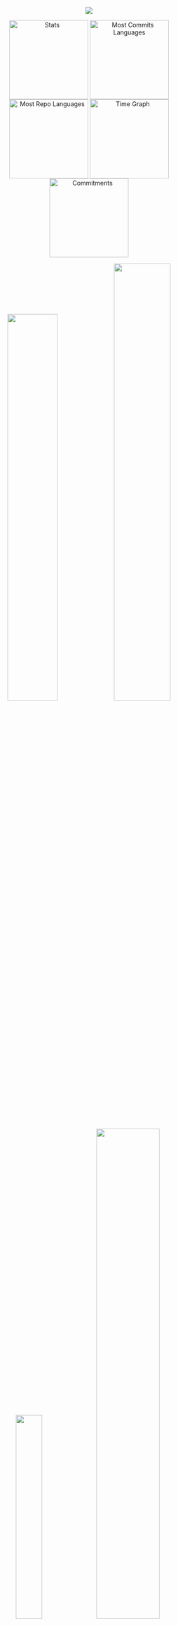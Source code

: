 <p align="center">
  <img src="https://capsule-render.vercel.app/api?text=Hello%20There&animation=fadeIn&type=cylinder&color=auto&height=100&fontSize=50&fontAlignY=55&theme=gruvbox"/>
</p>

<div align="center">
  <img align="center" src="http://github-profile-summary-cards.vercel.app/api/cards/stats?username=MinhNguyen025&count_private=true&theme=gruvbox&number_format=long" height="180em" alt="Stats"/>
  <img align="center" src="http://github-profile-summary-cards.vercel.app/api/cards/most-commit-language?username=MinhNguyen025&theme=gruvbox&exclude=html,CSS" height="180em" alt="Most Commits Languages"/>
  <img align="center" src="http://github-profile-summary-cards.vercel.app/api/cards/repos-per-language?username=MinhNguyen025&theme=gruvbox&exclude=html,CSS" height="180em" alt="Most Repo Languages"/>
  <img align="center" src="http://github-profile-summary-cards.vercel.app/api/cards/productive-time?username=MinhNguyen025&theme=gruvbox&utcOffset=5.30" height="180em" alt="Time Graph"/>
  <img align="center" src="http://github-profile-summary-cards.vercel.app/api/cards/profile-details?username=MinhNguyen025&theme=gruvbox" height="180em" alt="Commitments"/>
</div>

<p align="center">
  <a>
    <img width="47.5%" src="https://github-readme-stats.vercel.app/api?username=MinhNguyen025&show_icons=true&count_private=true&theme=gruvbox&number_format=long" />
  </a>
  <a>
    <img width="50.5%" src="https://github-readme-streak-stats.herokuapp.com/?user=MinhNguyen025&theme=gruvbox" />
  </a>
  <br/> 
  <a>
    <img width="34.5%" src="https://github-readme-stats.vercel.app/api/top-langs/?username=MinhNguyen025&layout=compact&theme=gruvbox&hide=HTML,CSS,SCSS" />
  </a>
  <a href="https://github.com/MinhNguyen025/codewars_solution.git">
    <img width="53.5%" src="https://github-readme-stats.vercel.app/api/pin/?username=MinhNguyen025&repo=codewars_solution&line_height=16&theme=gruvbox" />
  </a>
</p>
<h3 align="left">Connect with me:</h3>
<p align="left">
<a href="https://linkedin.com/in/duvminh025" target="blank"><img align="center" src="https://raw.githubusercontent.com/rahuldkjain/github-profile-readme-generator/master/src/images/icons/Social/linked-in-alt.svg" alt="duvminh025" height="30" width="40" /></a>
<a href="https://fb.com/duvminh025" target="blank"><img align="center" src="https://raw.githubusercontent.com/rahuldkjain/github-profile-readme-generator/master/src/images/icons/Social/facebook.svg" alt="duvminh025" height="30" width="40" /></a>
</p>

